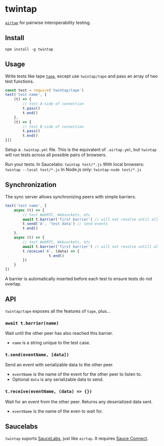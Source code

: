# twintap

[`airtap`](https://github.com/airtap/airtap) for pairwise interoperability testing.

## Install
```
npm install -g twintap
```

## Usage

Write tests like tape [`tape`](https://github.com/substack/tape), except use `twintap/tape` and pass an array of two test functions.
```javascript
const test = require('twintap/tape')
test('test name', [
	(t) => {
		// test A-side of connection
		t.pass()
		t.end()
	},
	(t) => {
		// test B-side of connection
		t.pass()
		t.end()
}])
```

Setup a `.twintap.yml` file. This is the equivalent of `.airtap.yml`, but `twintap` will run tests across all possible pairs of browsers.

Run your tests:
In Saucelabs: `twintap test/*.js`
With local browsers: `twintap --local test/*.js`
In Node.js only: `twintap-node test/*.js`

## Synchronization
The sync server allows synchronizing peers with simple barriers. 

```javascript
test('test name', [
	async (t) => {
		// test WebRTC, Websockets, etc
		await t.barrier('first barrier') // will not resolve until all peers have reached this point
		t.send('A', 'test data') // send events
		t.end()
	},
	async (t) => {
		// test WebRTC, Websockets, etc
		await t.barrier('first barrier') // will not resolve untill all peers have reached this point
		t.receive('A', (data) => {
					t.end()
		})
	}
])
```

A barrier is automatically inserted before each test to ensure tests do not overlap.

## API
`twintap/tape` exposes all the features of `tape`, plus...

### `await t.barrier(name)`
Wait until the other peer has also reached this barrier.

- `name` is a string unique to the test case.

### `t.send(eventName, [data])`
Send an event with serializable data to the other peer.

- `eventName` is the name of the event for the other peer to listen to.
- Optional `data` is any serializable data to send.

### `t.receive(eventName, (data) => {})`
Wait for an event from the other peer. Returns any deserialized data sent.

- `eventName` is the name of the even to wait for.

## Saucelabs
`twintap` suports [SauceLabs](https://saucelabs.com/), just like `airtap`. It requires [Sauce Connect](https://wiki.saucelabs.com/display/DOCS/Basic+Sauce+Connect+Proxy+Setup).
